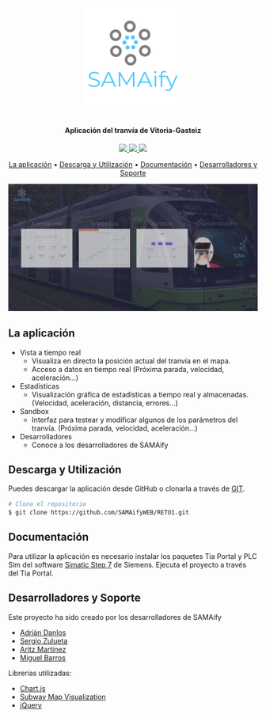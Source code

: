 <p align="center">
  <img src="https://raw.githubusercontent.com/SAMAifyWEB/RETO1/master/src/img/logo.png">
</p>
<h1 align="center"></h1>
<h4 align="center">
  <span>Aplicación del tranvía de Vitoria-Gasteiz</span>
</h4>

<p align="center">
  <a href="https://opensource.org/licenses/Apache-2.0">
    <img src="https://img.shields.io/badge/License-Apache-green">
  </a>
  <a href="https://github.com/SAMAifyWEB/RETO1">
    <img src="https://img.shields.io/badge/Version-2.0-yellowgreen">
  </a>
  <img src="https://img.shields.io/badge/$-donate-62c2d2.svg?maxAge=2592000&amp;style=flat">

</p>
<p align="center">
  <a href="#la-aplicación">La aplicación</a> •
  <a href="#descarga-y-utilización">Descarga y Utilización</a> •
  <a href="#documentación">Documentación</a> •
  <a href="#desarrolladores-y-soporte">Desarrolladores y Soporte</a> 
</p>
<p align="center"><img src="https://raw.githubusercontent.com/SAMAifyWEB/RETO1/master/src/img/landing.jpg"></p>
  
## La aplicación

* Vista a tiempo real
  - Visualiza en directo la posición actual del tranvía en el mapa.
  - Acceso a datos en tiempo real (Próxima parada, velocidad, aceleración...)
* Estadísticas
  - Visualización gráfica de estadísticas a tiempo real y almacenadas. (Velocidad, aceleración, distancia, errores...)
* Sandbox
  - Interfaz para testear y modificar algunos de los parámetros del tranvía. (Próxima parada, velocidad, aceleración...)
* Desarrolladores
  - Conoce a los desarrolladores de SAMAify

## Descarga y Utilización
Puedes descargar la aplicación desde GitHub o clonarla a través de <a href="https://git-scm.com/downloads">GIT</a>.
```bash
# Clona el repositorio
$ git clone https://github.com/SAMAifyWEB/RETO1.git
```
## Documentación
Para utilizar la aplicación es necesario instalar los paquetes Tia Portal y PLC Sim del software <a href="https://support.industry.siemens.com/cs/document/109752566/simatic-step-7-and-wincc-v15-trial-download-?dti=0&lc=en-WW">Simatic Step 7</a> de Siemens. 
Ejecuta el proyecto a través del Tia Portal.
## Desarrolladores y Soporte
Este proyecto ha sido creado por los desarrolladores de SAMAify 
 - <a href="https://github.com/AdrianDanlos">Adrián Danlos</a>
 - <a href="https://github.com/SergioZulueta">Sergio Zulueta</a>
 - <a href="https://github.com/AritzMartinez">Aritz Martinez</a>
 - <a href="https://github.com/miguelbarrosv">Miguel Barros</a>

Librerías utilizadas:
 - <a href="https://www.chartjs.org/">Chart.js</a>
 - <a href="https://kalyani.com/blog/2010/10/08/subway-map-visualization-jquery-plugin/">Subway Map Visualization </a>
 - <a href="https://jquery.com/">jQuery</a>

